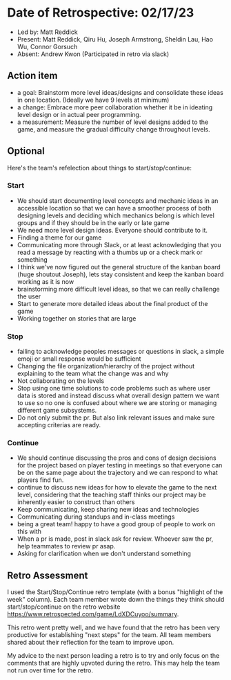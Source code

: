 # Date of Retrospective: 02/17/23

* Led by: Matt Reddick
* Present: Matt Reddick, Qiru Hu, Joseph Armstrong, Sheldin Lau, Hao Wu, Connor Gorsuch
* Absent: Andrew Kwon (Participated in retro via slack)

## Action item

* a goal: Brainstorm more level ideas/designs and consolidate these ideas in one location. (Ideally we have 9 levels at minimum)
* a change: Embrace more peer collaboration whether it be in ideating level design or in actual peer programming. 
* a measurement: Measure the number of level designs added to the game, and measure the gradual difficulty change throughout levels. 

## Optional
Here's the team's refelection about things to start/stop/continue:
### Start
* We should start documenting level concepts and mechanic ideas in an accessible location so that we can have a smoother process of both designing levels and deciding which mechanics belong is which level groups and if they should be in the early or late game 
* We need more level design ideas. Everyone should contribute to it.
* Finding a theme for our game
* Communicating more through Slack, or at least acknowledging that you read a message by reacting with a thumbs up or a check mark or something
* I think we've now figured out the general structure of the kanban board (huge shoutout Joseph), lets stay consistent and keep the kanban board working as it is now
* brainstorming more difficult level ideas, so that we can really challenge the user
* Start to generate more detailed ideas about the final product of the game
* Working together on stories that are large

### Stop
* failing to acknowledge peoples messages or questions in slack, a simple emoji or small response would be sufficient
* Changing the file organization/hierarchy of the project without explaining to the team what the change was and why
* Not collaborating on the levels
* Stop using one time solutions to code problems such as where user data is stored and instead discuss what overall design pattern we want to use so no one is confused about where we are storing or managing different game subsystems.
* Do not only submit the pr. But also link relevant issues and make sure accepting criterias are ready.


### Continue
* We should continue discussing the pros and cons of design decisions for the project based on player testing in meetings so that everyone can be on the same page about the trajectory and we can respond to what players find fun.
* continue to discuss new ideas for how to elevate the game to the next level, considering that the teaching staff thinks our project may be inherently easier to construct than others
* Keep communicating, keep sharing new ideas and technologies
* Communicating during standups and in-class meetings
* being a great team! happy to have a good group of people to work on this with 
* When a pr is made, post in slack ask for review. Whoever saw the pr, help teammates to review pr asap.
* Asking for clarification when we don't understand something


## Retro Assessment
I used the Start/Stop/Continue retro template (with a bonus "highlight of the week" column). Each team member wrote down the things they think should start/stop/continue on the retro website https://www.retrospected.com/game/LdXDCuyoo/summary. 

This retro went pretty well, and we have found that the retro has been very productive for establishing "next steps" for the team. All team members shared about their reflection for the team to improve upon. 

My advice to the next person leading a retro is to try and only focus on the comments that are highly upvoted during the retro. This may help the team not run over time for the retro. 
